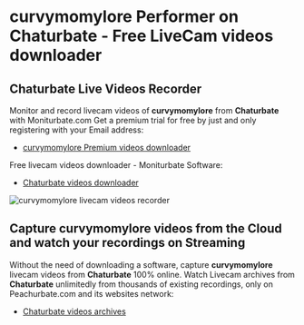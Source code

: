 # curvymomylore Performer on Chaturbate - Free LiveCam videos downloader

## Chaturbate Live Videos Recorder

Monitor and record livecam videos of **curvymomylore** from **Chaturbate** with Moniturbate.com
Get a premium trial for free by just and only registering with your Email address:
* [curvymomylore Premium videos downloader](https://moniturbate.com/request-demo-licence-key.html)

Free livecam videos downloader - Moniturbate Software:
* [Chaturbate videos downloader](https://moniturbate.com/moniturbate-download-software.html)

![curvymomylore livecam videos recorder](https://peachurnet.com/templates/moniturbate-software.png)


## Capture curvymomylore videos from the Cloud and watch your recordings on Streaming

Without the need of downloading a software, capture **curvymomylore** livecam videos from **Chaturbate** 100% online.
Watch Livecam archives from **Chaturbate** unlimitedly from thousands of existing recordings, only on Peachurbate.com and its websites network:
* [Chaturbate videos archives](https://peachurnet.com/)